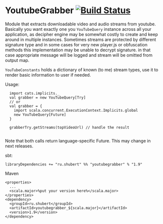 # YoutubeGrabber [![Build Status](https://travis-ci.org/lure/YoutubeGrabber.svg?branch=master)](https://travis-ci.org/lure/YoutubeGrabber)

Module that extracts downloadable video and audio streams from youtube. Basically you want exactly one you `YouTubeQuery` 
instance across all your application, as decipher engine may be somewhat costly to create and keep around in multiple instances.
Sometimes streams are protected by different signature type and in some cases for very new player.js or obfuscation methods 
this implementation may be unable to decrypt signature. in that case appropriate message will be logged and stream will 
be omitted from output map.


`YouTubeConstants` holds a dictionary of known (to me) stream types, use it to render basic information to user if needed.   
 
Usage: 

```
  import cats.implicits._
  val grabber = new YouTubeQuery[Try]
  // or
  val grabber = {
    import scala.concurrent.ExecutionContext.Implicits.global
    new YouTubeQuery[Future]
  }

  grabberTry.getStreams(topVideoUrl) // handle the result    
 
``` 

Note that both calls return language-specific Future. This may change in next releases. 

sbt:
```
libraryDependencies += "ru.shubert" %% "youtubegrabber" % "1.9"
```

Maven 

```
<properties>
  ...
  <scala.major>%put your version here%</scala.major>
</properties>
<dependency>
  <groupId>ru.shubert</groupId>
  <artifactId>youtubegrabber_${scala.major}</artifactId>
  <version>1.9</version>
</dependency>
```